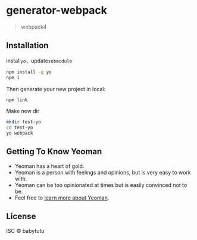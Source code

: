# generator-webpack
> webpack4

## Installation
install`yo`，update`submodule`
```bash
npm install -g yo
npm i
```

Then generate your new project in local:

```bash
npm link
```

Make new dir

```bash
mkdir test-yo
cd test-yo
yo webpack
```

## Getting To Know Yeoman

 * Yeoman has a heart of gold.
 * Yeoman is a person with feelings and opinions, but is very easy to work with.
 * Yeoman can be too opinionated at times but is easily convinced not to be.
 * Feel free to [learn more about Yeoman](http://yeoman.io/).

## License

ISC © babytutu